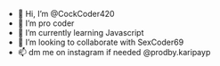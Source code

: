 - 👋 Hi, I’m @CockCoder420
- 👀 I’m pro coder
- 🌱 I’m currently learning Javascript
- 💞️ I’m looking to collaborate with SexCoder69
- 📫 dm me on instagram if needed @prodby.karipayp
<!---
CockCoder420/CockCoder420 is a ✨ special ✨ repository because its `README.md` (this file) appears on your GitHub profile.
You can click the Preview link to take a look at your changes.
--->
